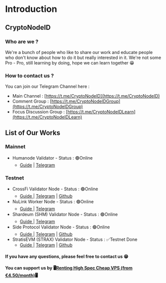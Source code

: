 # Introduction

## CryptoNodeID

### Who are we ?

We're a bunch of people who like to share our work and educate people who don't know about how to do it but really interested in it. We're not some Pro - Pro, still learning by doing, hope we can learn together 😁

### How to contact us ?

You can join our Telegram Channel here :

* Main Channel : [https://t.me/CryptoNodeID](https://t.me/CryptoNodeID)
* Comment Group : [https://t.me/CryptoNodeIDGroup](https://t.me/CryptoNodeIDGroup)
* Focus Discussion Group : [https://t.me/CryptoNodeIDLearn](https://t.me/CryptoNodeIDLearn)

## List of Our Works

### Mainnet

* Humanode Validator - Status : 🟢Online
  * [Guide](mainnet/humanode/) | [Telegram](https://t.me/CryptoNodeID/77)

### Testnet

* CrossFi Validator Node - Status : 🟢Online
  * [Guide ](testnet/crossfi/)| [Telegram](https://t.me/CryptoNodeID/44) | [Github](https://github.com/CryptoNodeID/crossfi)
* NuLink Worker Node - Status : 🟢Online
  * [Guide ](testnet/nulink.md)| [Telegram](https://t.me/CryptoNodeID/21)
* Shardeum (SHM) Validator Node - Status : 🟢Online
  * [Guide ](testnet/shardeum.md)| [Telegram](https://t.me/CryptoNodeID/9)
* Side Protocol Validator Node - Status : 🟢Online
  * [Guide ](testnet/side-protocol.md)| [Telegram](https://t.me/CryptoNodeID/24) | [Github](https://github.com/CryptoNodeID/side)
* StratisEVM (STRAX) Validator Node - Status : ✅Testnet Done
  * [Guide ](testnet/stratis-evm.md)| [Telegram](https://t.me/CryptoNodeID/8) | [Github](https://github.com/CryptoNodeID/stratisEVM)



#### If you have any questions, please feel free to contact us 😁

#### You can support us by 🖥️[Renting High Spec Cheap VPS (from €4.50/month)](https://www.jdoqocy.com/4q65iqzwqyDFEFFELFINDFHIMIHNM?sid=telegram)🖥️
